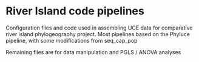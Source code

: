 # River Island code pipelines

Configuration files and code used in assembling UCE data for comparative river island phylogeography project. Most pipelines based on the Phyluce pipeline, with some modifications from seq_cap_pop

Remaining files are for data manipulation and PGLS / ANOVA analyses
